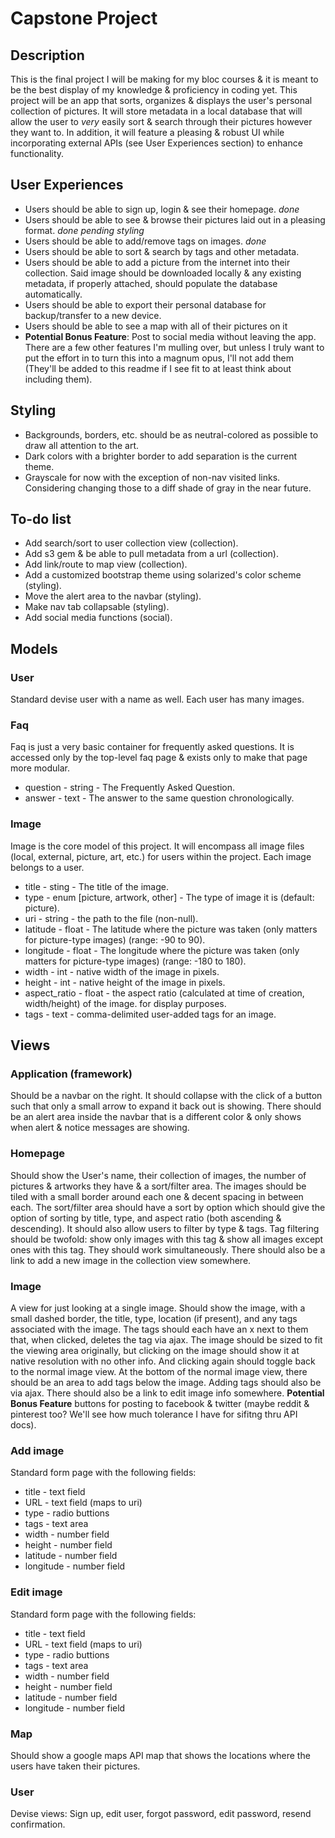 # Capstone Project

## Description
This is the final project I will be making for my bloc courses & it is meant to be the best display of my knowledge & proficiency in coding yet. This project will be an app that sorts, organizes & displays the user's personal collection of pictures. It will store metadata in a local database that will allow the user to *very* easily sort & search through their pictures however they want to. In addition, it will feature a pleasing & robust UI while incorporating external APIs (see User Experiences section) to enhance functionality.

## User Experiences
- Users should be able to sign up, login & see their homepage. *done*
- Users should be able to see & browse their pictures laid out in a pleasing format. *done pending styling*
- Users should be able to add/remove tags on images. *done*
- Users should be able to sort & search by tags and other metadata.
- Users should be able to add a picture from the internet into their collection. Said image should be downloaded locally & any existing metadata, if properly attached, should populate the database automatically.
- Users should be able to export their personal database for backup/transfer to a new device.
- Users should be able to see a map with all of their pictures on it
- **Potential Bonus Feature**: Post to social media without leaving the app.
There are a few other features I'm mulling over, but unless I truly want to put the effort in to turn this into a magnum opus, I'll not add them (They'll be added to this readme if I see fit to at least think about including them).

## Styling
- Backgrounds, borders, etc. should be as neutral-colored as possible to draw all attention to the art.
- Dark colors with a brighter border to add separation is the current theme.
- Grayscale for now with the exception of non-nav visited links. Considering changing those to a diff shade of gray in the near future.

## To-do list
- Add search/sort to user collection view (collection).
- Add s3 gem & be able to pull metadata from a url (collection).
- Add link/route to map view (collection).
- Add a customized bootstrap theme using solarized's color scheme (styling).
- Move the alert area to the navbar (styling).
- Make nav tab collapsable (styling).
- Add social media functions (social).

## Models
### User
Standard devise user with a name as well. Each user has many images.

### Faq
Faq is just a very basic container for frequently asked questions. It is accessed only by the top-level faq page & exists only to make that page more modular.
- question - string - The Frequently Asked Question.
- answer - text - The answer to the same question chronologically.

### Image
Image is the core model of this project. It will encompass all image files (local, external, picture, art, etc.) for users within the project. Each image belongs to a user.
- title - sting - The title of the image.
- type - enum [picture, artwork, other] - The type of image it is (default: picture).
- uri - string - the path to the file (non-null).
- latitude - float - The latitude where the picture was taken (only matters for picture-type images) (range: -90 to 90).
- longitude - float - The longitude where the picture was taken (only matters for picture-type images) (range: -180 to 180).
- width - int - native width of the image in pixels.
- height - int - native height of the image in pixels.
- aspect_ratio - float - the aspect ratio (calculated at time of creation, width/height) of the image. for display purposes.
- tags - text - comma-delimited user-added tags for an image.

## Views
### Application (framework)
Should be a navbar on the right. It should collapse with the click of a button such that only a small arrow to expand it back out is showing. There should be an alert area inside the navbar that is a different color & only shows when alert & notice messages are showing.

### Homepage
Should show the User's name, their collection of images, the number of pictures & artworks they have & a sort/filter area. The images should be tiled with a small border around each one & decent spacing in between each. The sort/filter area should have a sort by option which should give the option of sorting by title, type, and aspect ratio (both ascending & descending). It should also allow users to filter by type & tags. Tag filtering should be twofold: show only images with this tag & show all images except ones with this tag. They should work simultaneously. There should also be a link to add a new image in the collection view somewhere.

### Image
A view for just looking at a single image. Should show the image, with a small dashed border, the title, type, location (if present), and any tags associated with the image. The tags should each have an x next to them that, when clicked, deletes the tag via ajax. The image should be sized to fit the viewing area originally, but clicking on the image should show it at native resolution with no other info. And clicking again should toggle back to the normal image view. At the bottom of the normal image view, there should be an area to add tags below the image. Adding tags should also be via ajax. There should also be a link to edit image info somewhere. **Potential Bonus Feature** buttons for posting to facebook & twitter (maybe reddit & pinterest too? We'll see how much tolerance I have for sifitng thru API docs).

### Add image
Standard form page with the following fields:
- title - text field
- URL - text field (maps to uri)
- type - radio buttions
- tags - text area
- width - number field
- height - number field
- latitude - number field
- longitude - number field

### Edit image
Standard form page with the following fields:
- title - text field
- URL - text field (maps to uri)
- type - radio buttions
- tags - text area
- width - number field
- height - number field
- latitude - number field
- longitude - number field

### Map
Should show a google maps API map that shows the locations where the users have taken their pictures.

### User
Devise views: Sign up, edit user, forgot password, edit password, resend confirmation.
